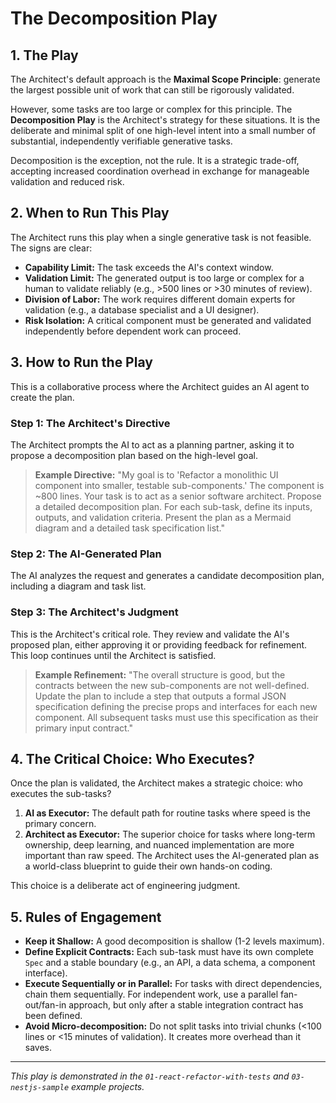 # The Decomposition Play

## 1. The Play
The Architect's default approach is the **Maximal Scope Principle**: generate the largest possible unit of work that can still be rigorously validated.

However, some tasks are too large or complex for this principle. The **Decomposition Play** is the Architect's strategy for these situations. It is the deliberate and minimal split of one high-level intent into a small number of substantial, independently verifiable generative tasks.

Decomposition is the exception, not the rule. It is a strategic trade-off, accepting increased coordination overhead in exchange for manageable validation and reduced risk.

## 2. When to Run This Play
The Architect runs this play when a single generative task is not feasible. The signs are clear:

*   **Capability Limit:** The task exceeds the AI's context window.
*   **Validation Limit:** The generated output is too large or complex for a human to validate reliably (e.g., >500 lines or >30 minutes of review).
*   **Division of Labor:** The work requires different domain experts for validation (e.g., a database specialist and a UI designer).
*   **Risk Isolation:** A critical component must be generated and validated independently before dependent work can proceed.

## 3. How to Run the Play
This is a collaborative process where the Architect guides an AI agent to create the plan.

### Step 1: The Architect's Directive
The Architect prompts the AI to act as a planning partner, asking it to propose a decomposition plan based on the high-level goal.

> **Example Directive:**
> "My goal is to 'Refactor a monolithic UI component into smaller, testable sub-components.' The component is ~800 lines. Your task is to act as a senior software architect. Propose a detailed decomposition plan. For each sub-task, define its inputs, outputs, and validation criteria. Present the plan as a Mermaid diagram and a detailed task specification list."

### Step 2: The AI-Generated Plan
The AI analyzes the request and generates a candidate decomposition plan, including a diagram and task list.

### Step 3: The Architect's Judgment
This is the Architect's critical role. They review and validate the AI's proposed plan, either approving it or providing feedback for refinement. This loop continues until the Architect is satisfied.

> **Example Refinement:**
> "The overall structure is good, but the contracts between the new sub-components are not well-defined. Update the plan to include a step that outputs a formal JSON specification defining the precise props and interfaces for each new component. All subsequent tasks must use this specification as their primary input contract."

## 4. The Critical Choice: Who Executes?
Once the plan is validated, the Architect makes a strategic choice: who executes the sub-tasks?

1.  **AI as Executor:** The default path for routine tasks where speed is the primary concern.
2.  **Architect as Executor:** The superior choice for tasks where long-term ownership, deep learning, and nuanced implementation are more important than raw speed. The Architect uses the AI-generated plan as a world-class blueprint to guide their own hands-on coding.

This choice is a deliberate act of engineering judgment.

## 5. Rules of Engagement
*   **Keep it Shallow:** A good decomposition is shallow (1-2 levels maximum).
*   **Define Explicit Contracts:** Each sub-task must have its own complete `Spec` and a stable boundary (e.g., an API, a data schema, a component interface).
*   **Execute Sequentially or in Parallel:** For tasks with direct dependencies, chain them sequentially. For independent work, use a parallel fan-out/fan-in approach, but only after a stable integration contract has been defined.
*   **Avoid Micro-decomposition:** Do not split tasks into trivial chunks (<100 lines or <15 minutes of validation). It creates more overhead than it saves.

---
*This play is demonstrated in the `01-react-refactor-with-tests` and `03-nestjs-sample` example projects.*